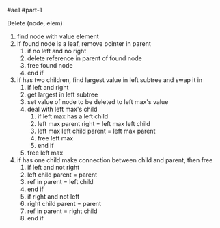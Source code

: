 #ae1 #part-1 

Delete (node, elem)
1. find node with value element
2. if found node is a leaf, remove pointer in parent
	1. if no left and no right
	2. delete reference in parent of found node
	3. free found node
	4. end if
3. if has two children, find largest value in left subtree and swap it in
	1. if left and right
	2. get largest in left subtree
	3. set value of node to be deleted to left max's value
	4. deal with left max's child
		1. if left max has a left child
		2. left max parent right = left max left child
		3. left max left child parent = left max parent
		4. free left max
		5. end if
	5. free left max
4. if has one child make connection between child and parent, then free
	1. if left and not right
	2. left child parent = parent
	3. ref in parent = left child
	4. end if
	5. if right and not left
	6. right child parent = parent
	7. ref in parent = right child
	8. end if